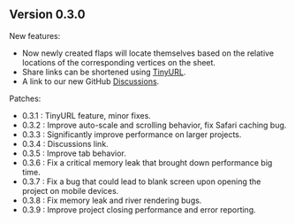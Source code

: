 
## Version 0.3.0

New features:
- Now newly created flaps will locate themselves based on the relative locations of the corresponding vertices on the sheet.
- Share links can be shortened using [TinyURL](https://tinyurl.com/).
- A link to our new GitHub [Discussions](https://github.com/MuTsunTsai/box-pleating-studio/discussions).

Patches:
- 0.3.1 : TinyURL feature, minor fixes.
- 0.3.2 : Improve auto-scale and scrolling behavior, fix Safari caching bug.
- 0.3.3 : Significantly improve performance on larger projects.
- 0.3.4 : Discussions link.
- 0.3.5 : Improve tab behavior.
- 0.3.6 : Fix a critical memory leak that brought down performance big time.
- 0.3.7 : Fix a bug that could lead to blank screen upon opening the project on mobile devices.
- 0.3.8 : Fix memory leak and river rendering bugs.
- 0.3.9 : Improve project closing performance and error reporting.
